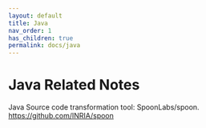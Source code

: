 ```yaml
---
layout: default
title: Java
nav_order: 1
has_children: true
permalink: docs/java
---
```


# Java Related Notes

Java Source code transformation tool: SpoonLabs/spoon. 
https://github.com/INRIA/spoon



